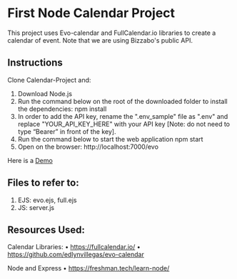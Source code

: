 # First Node Calendar Project
This project uses Evo-calendar and FullCalendar.io libraries to create a calendar of event. Note that we are using Bizzabo's public API.

## Instructions
Clone Calendar-Project and:
1.	Download Node.js 
2.	Run the command below on the root of the downloaded folder to install the dependencies:
npm install
3.	In order to add the API key, rename the ".env_sample" file as ".env" and replace "YOUR_API_KEY_HERE" with your API key [Note: do not need to type “Bearer” in front of the key]. 
4.	Run the command below to start the web application
npm start
5.	Open on the browser:  http://localhost:7000/evo

Here is a [Demo](https://my-calendar-of-events.herokuapp.com/evo)

## Files to refer to:
1.	EJS: 	evo.ejs, full.ejs
2.	JS:   	server.js 

## Resources Used:
  Calendar Libraries:
•	https://fullcalendar.io/
•	https://github.com/edlynvillegas/evo-calendar

  Node and Express
•	https://freshman.tech/learn-node/


